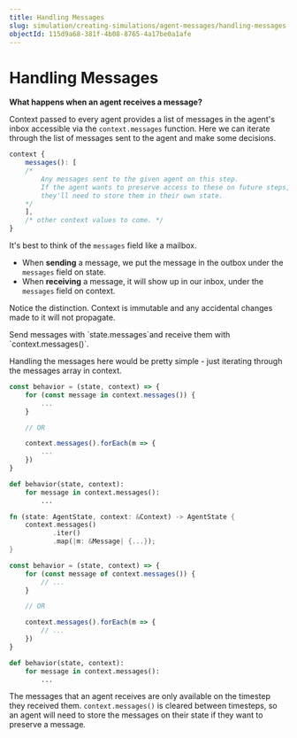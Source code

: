 ```yaml
---
title: Handling Messages
slug: simulation/creating-simulations/agent-messages/handling-messages
objectId: 115d9a68-381f-4b08-8765-4a17be0a1afe
---
```


# Handling Messages

**What happens when an agent receives a message?**

Context passed to every agent provides a list of messages in the agent's inbox accessible via the `context.messages` function. Here we can iterate through the list of messages sent to the agent and make some decisions.

```javascript
context {
    messages(): [
    /*  
        Any messages sent to the given agent on this step.
        If the agent wants to preserve access to these on future steps,
        they'll need to store them in their own state.
    */
    ],
    /* other context values to come. */
}
```

It's best to think of the `messages` field like a mailbox.

* When **sending** a message, we put the message in the outbox  under the `messages` field on state.
* When **receiving** a message, it will show up in our inbox, under the `messages` field on context.

Notice the distinction. Context is immutable and any accidental changes made to it will not propagate.

<Hint style="info">
Send messages with `state.messages`and receive them with `context.messages()`.
</Hint>

Handling the messages here would be pretty simple - just iterating through the messages array in context.

<Tabs>
<Tab title="JavaScript" >


```javascript
const behavior = (state, context) => {
    for (const message in context.messages()) {
        ...
    }

    // OR

    context.messages().forEach(m => {
        ...
    })
}
```
</Tab>

<Tab title="Python" >


```python
def behavior(state, context):
    for message in context.messages():
        ...
```
</Tab>

<Tab title="Rust" >

```rust
fn (state: AgentState, context: &Context) -> AgentState {
    context.messages()
           .iter()
           .map(|m: &Message| {...});
}
```
</Tab>
</Tabs>

<Tabs>
<Tab title="JavaScript" >


```javascript
const behavior = (state, context) => {
    for (const message of context.messages()) {
        // ...
    }

    // OR

    context.messages().forEach(m => {
        // ...
    })
}
```
</Tab>

<Tab title="Python" >


```python
def behavior(state, context):
    for message in context.messages():
        ...
```
</Tab>
</Tabs>

The messages that an agent receives are only available on the timestep they received them. `context.messages()` is cleared between timesteps, so an agent will need to store the messages on their state if they want to preserve a message.

